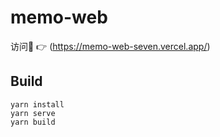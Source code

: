 # memo-web
访问🔗 👉 (https://memo-web-seven.vercel.app/)

## Build

```
yarn install
yarn serve
yarn build
```
